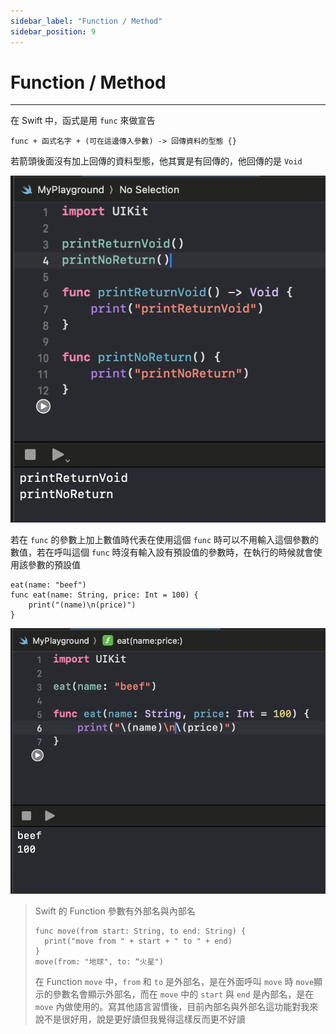 ```yaml
---
sidebar_label: "Function / Method"
sidebar_position: 9
---
```


# Function / Method

---

在 Swift 中，函式是用 `func` 來做宣告

`func + 函式名字 + (可在這邊傳入參數) -> 回傳資料的型態 {} `

若箭頭後面沒有加上回傳的資料型態，他其實是有回傳的，他回傳的是 `Void`

![image1](/img/swift_img/Pasted_image_20240806100322.png)

若在 `func` 的參數上加上數值時代表在使用這個 `func` 時可以不用輸入這個參數的數值，若在呼叫這個 `func` 時沒有輸入設有預設值的參數時，在執行的時候就會使用該參數的預設值

```
eat(name: "beef")
func eat(name: String, price: Int = 100) {
	print("(name)\n(price)")
}
```

![image2](/img/swift_img/2024-08-06_10.10.22.png)

> Swift 的 Function 參數有外部名與內部名
> 
> ```
> func move(from start: String, to end: String) {
> 	print("move from " + start + " to " + end)
> }
> move(from: "地球", to: “火星")
>```
> 在 Function `move` 中，`from` 和 `to` 是外部名，是在外面呼叫 `move` 時 `move`顯示的參數名會顯示外部名，而在 `move` 中的 `start` 與 `end` 是內部名，是在 `move` 內做使用的。寫其他語言習慣後，目前內部名與外部名這功能對我來說不是很好用，說是更好讀但我覺得這樣反而更不好讀